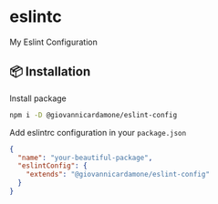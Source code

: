# eslintc

My Eslint Configuration

## :package: Installation

Install package

```bash
npm i -D @giovannicardamone/eslint-config
```

Add eslintrc configuration in your `package.json`

```json
{
  "name": "your-beautiful-package",
  "eslintConfig": {
    "extends": "@giovannicardamone/eslint-config"
  }
}
```
